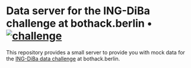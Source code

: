 # Data server for the ING-DiBa challenge at bothack.berlin • [![challenge](https://img.shields.io/badge/challenge-ING--DiBa--data-black.svg?colorA=424242&colorB=ffd706&style=social)][ingdiba-challenge]

[ingdiba-challenge]: https://github.com/bothackBerlin/bothack-challenges/blob/master/ing-diba/README.md#challenge

This repository provides a small server to provide you with mock data
for the [ING-DiBa data challenge][ingdiba-challenge] at bothack.berlin.
